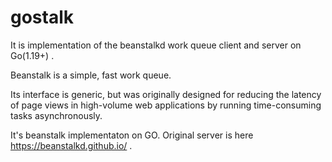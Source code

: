 # gostalk
It is implementation of the beanstalkd work queue client and server  on Go(1.19+) .

Beanstalk is a simple, fast work queue.

Its interface is generic, but was originally designed for reducing the latency of page views in 
high-volume web applications by running time-consuming tasks asynchronously.

It's beanstalk implementaton on GO. 
Original server is here https://beanstalkd.github.io/ .
